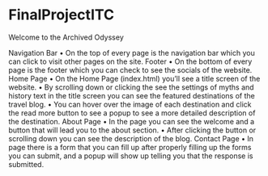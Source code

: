 # FinalProjectITC

Welcome to the Archived Odyssey

Navigation Bar
  •	On the top of every page is the navigation bar which you can click to visit other pages on the site.
Footer
  •	On the bottom of every page is the footer which you can check to see the socials of the website.
Home Page
  •	On the Home Page (index.html) you’ll see a title screen of the website. 
  •	By scrolling down or clicking the see the settings of myths and history text in the title screen you can see the featured destinations of the travel blog.
  •	You can hover over the image of each destination and click the read more button to see a popup to see a more detailed description of the destination.
About Page
  •	In the page you can see the welcome and a button that will lead you to the about section.
  •	After clicking the button or scrolling down you can see the description of the blog.
Contact Page 
  •	In page there is a form that you can fill up after properly filling up the forms you can submit, and a popup will show up telling you that the response is submitted.

